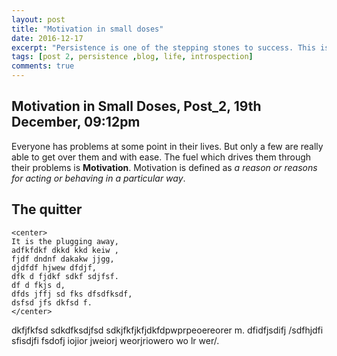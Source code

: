 ```yaml
---
layout: post
title: "Motivation in small doses"
date: 2016-12-17
excerpt: "Persistence is one of the stepping stones to success. This is highlighted by this excerpt from a poem, 'The Quitter' by Robert W. Service."
tags: [post 2, persistence ,blog, life, introspection]
comments: true
---
```

## Motivation in Small Doses, Post_2, 19th December, 09:12pm

Everyone has problems at some point in their lives. But only a few are really able to get over them and with ease. The fuel which drives them through their problems is **Motivation**. Motivation is defined as *a reason or reasons for acting or behaving in a particular way*. 

## The quitter

    <center>
    It is the plugging away,
    adfkfdkf dkkd kkd keiw ,
    fjdf dndnf dakakw jjgg,
    djdfdf hjwew dfdjf,
    dfk d fjdkf sdkf sdjfsf.
    df d fkjs d,
    dfds jffj sd fks dfsdfksdf,
    dsfsd jfs dkfsd f.
    </center>

dkfjfkfsd
sdkdfksdjfsd
sdkjfkfjkfjdkfdpwprpeoereorer m. dfidfjsdifj /sdfhjdfi sfisdjfi fsdofj iojior jweiorj weorjriowero wo lr wer/.
